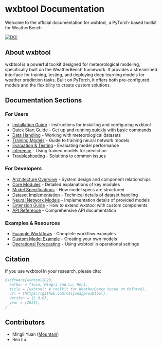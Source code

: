 # wxbtool Documentation

Welcome to the official documentation for wxbtool, a PyTorch-based toolkit for WeatherBench.

[![DOI](https://zenodo.org/badge/269931312.svg)](https://zenodo.org/badge/latestdoi/269931312)

## About wxbtool

wxbtool is a powerful toolkit designed for meteorological modeling, specifically built on the WeatherBench framework. It provides a streamlined interface for training, testing, and deploying deep learning models for weather prediction tasks. Built on PyTorch, it offers both pre-configured models and the flexibility to create custom solutions.

## Documentation Sections

### For Users

- [Installation Guide](user/installation.md) - Instructions for installing and configuring wxbtool
- [Quick Start Guide](user/quickstart.md) - Get up and running quickly with basic commands
- [Data Handling](user/data_handling/overview.md) - Working with meteorological datasets
- [Training Models](user/training/overview.md) - Guide to training neural network models
- [Evaluation & Testing](user/evaluation/overview.md) - Evaluating model performance
- [Inference](user/inference/overview.md) - Using trained models for prediction
- [Troubleshooting](user/troubleshooting.md) - Solutions to common issues

### For Developers

- [Architecture Overview](technical/architecture/overview.md) - System design and component relationships
- [Core Modules](technical/modules/overview.md) - Detailed explanations of key modules
- [Model Specifications](technical/specifications/overview.md) - How model specs are structured
- [Dataset Implementation](technical/dataset/overview.md) - Technical details of dataset handling
- [Neural Network Models](technical/models/overview.md) - Implementation details of provided models
- [Extension Guide](technical/extension/overview.md) - How to extend wxbtool with custom components
- [API Reference](technical/api/overview.md) - Comprehensive API documentation

### Examples & Resources

- [Example Workflows](examples/basic_workflow.md) - Complete workflow examples
- [Custom Model Example](examples/custom_model.md) - Creating your own models
- [Operational Forecasting](examples/operational_forecast.md) - Using wxbtool in operational settings

## Citation

If you use wxbtool in your research, please cite:

```bibtex
@software{wxbtool2023,
  author = {Yuan, Mingli and Lu, Ren},
  title = {wxbtool: A toolkit for WeatherBench based on PyTorch},
  url = {https://github.com/caiyunapp/wxbtool},
  version = {1.0.0},
  year = {2023},
}
```

## Contributors

- Mingli Yuan ([Mountain](https://github.com/mountain))
- Ren Lu
